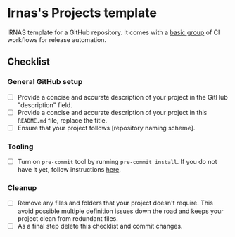 # Irnas's Projects template

IRNAS template for a GitHub repository. It comes with a
[basic group](https://github.com/IRNAS/irnas-workflows-software/tree/main/workflow-templates/basic)
of CI workflows for release automation.

## Checklist

### General GitHub setup

- [ ] Provide a concise and accurate description of your project in the GitHub "description" field.
- [ ] Provide a concise and accurate description of your project in this `README.md` file, replace
      the title.
- [ ] Ensure that your project follows [repository naming scheme].

### Tooling

- [ ] Turn on `pre-commit` tool by running `pre-commit install`. If you do not have it yet, follow
      instructions
      [here](https://github.com/IRNAS/irnas-guidelines-docs/tree/main/tools/pre-commit).

### Cleanup

- [ ] Remove any files and folders that your project doesn't require. This avoid possible multiple
      definition issues down the road and keeps your project clean from redundant files.
- [ ] As a final step delete this checklist and commit changes.
